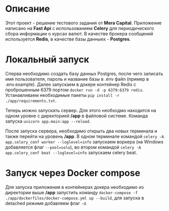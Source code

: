 # Описание

Этот проект - решение тестового задания от **Mera Capital**. Приложение написано на **Fast Api** с использованием **Celery** для периодического сбора информации о курсах валют.
В качестве брокера сообщений используется **Redis**, в качестве базы данныех - **Postgres**.


# Локальный запуск

Сперва необходимо создать базу данных Postgres, после чего записать имя пользователя, пароль и название базы в .env файл (пример в .env.example).
Далее запускаем в докере контейнер Redis с проброшенным 6379 портом `docker run -d -p 6379:6379 redis`. Устанавливаем необходимые пакеты `pip install -r ./app/requirements.txt`.

Теперь можно запускать сервер. Для этого необходмо находится на одном уровне с директорией **/app** в файловой системе. Команда запуска `uvicorn app.main:app --reload`.

После запуска сервера, необходимо открыть два новых терминала и также перейти на уровень **/app**. В одном терминале командой `celery -A app.celery_conf worker --loglevel=info` запускаем воркера (на Windows добавляется флаг `--pool=solo`), во втором командой `celery -A app.celery_conf beat --loglevel=info` запускаем celery beat.

# Запуск через Docker compose

Для запуска приложения в контейнерах докера необходимо из директории выше **/app** запустить команду `docker-compose -f ./app/dockerfiles/docker-compose.yml up --build`, для запуска в detached режиме добавляем флаг `-d`.
